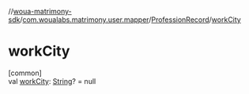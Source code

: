 //[woua-matrimony-sdk](../../../index.md)/[com.woualabs.matrimony.user.mapper](../index.md)/[ProfessionRecord](index.md)/[workCity](work-city.md)

# workCity

[common]\
val [workCity](work-city.md): [String](https://kotlinlang.org/api/latest/jvm/stdlib/kotlin/-string/index.html)? = null
